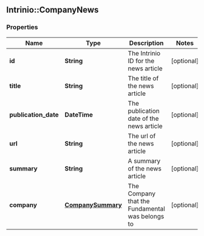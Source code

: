 ## Intrinio::CompanyNews

### Properties
Name | Type | Description | Notes
------------ | ------------- | ------------- | -------------
**id** | **String** | The Intrinio ID for the news article | [optional] 
**title** | **String** | The title of the news article | [optional] 
**publication_date** | **DateTime** | The publication date of the news article | [optional] 
**url** | **String** | The url of the news article | [optional] 
**summary** | **String** | A summary of the news article | [optional] 
**company** | [**CompanySummary**](CompanySummary.md) | The Company that the Fundamental was belongs to | [optional] 


